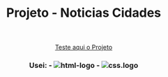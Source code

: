 <h1 align="center">Projeto - Noticias Cidades</h1>
<br>
<br>
<div align="center">
<a href="https://xandecabral.github.io/Projeto-TecBlog/">Teste aqui o Projeto</a>
</div>
<h3 align="center">
  Usei: 
  - <img src="https://img.shields.io/badge/HTML5-E34F26?style=for-the-badge&logo=html5&logoColor=white" alt="html-logo"/>
  - <img src="https://img.shields.io/badge/CSS3-1572B6?style=for-the-badge&logo=css3&logoColor=white" alt="css.logo"/>
</h3>
